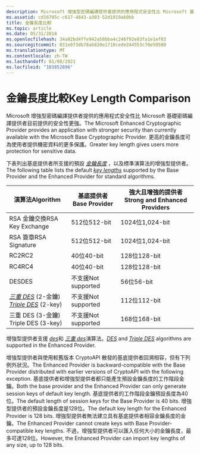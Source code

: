 ```yaml
---
description: Microsoft 增強型密碼編譯提供者提供的應用程式安全性比 Microsoft 基礎密碼編譯提供者目前提供的安全性更強。 更高的金鑰長度可為使用者提供機密資料的更多保護。
ms.assetid: cd16705c-c617-4843-a303-52d1019a60bb
title: 金鑰長度比較
ms.topic: article
ms.date: 05/31/2018
ms.openlocfilehash: 34a82bd4ffe942a58bba4c246f92e83fa1e1ef03
ms.sourcegitcommit: 831e8f3db78ab820e1710cede244553c70e50500
ms.translationtype: MT
ms.contentlocale: zh-TW
ms.lasthandoff: 01/08/2021
ms.locfileid: "103852896"
---
```

# <a name="key-length-comparison"></a><span data-ttu-id="d8e24-104">金鑰長度比較</span><span class="sxs-lookup"><span data-stu-id="d8e24-104">Key Length Comparison</span></span>

<span data-ttu-id="d8e24-105">Microsoft 增強型密碼編譯提供者提供的應用程式安全性比 Microsoft 基礎密碼編譯提供者目前提供的安全性更強。</span><span class="sxs-lookup"><span data-stu-id="d8e24-105">The Microsoft Enhanced Cryptographic Provider provides an application with stronger security than currently available with the Microsoft Base Cryptographic Provider.</span></span> <span data-ttu-id="d8e24-106">更高的金鑰長度可為使用者提供機密資料的更多保護。</span><span class="sxs-lookup"><span data-stu-id="d8e24-106">Greater key length gives users more protection for sensitive data.</span></span>

<span data-ttu-id="d8e24-107">下表列出基底提供者所支援的預設 [*金鑰長度*](../secgloss/k-gly.md) ，以及標準演算法的增強型提供者。</span><span class="sxs-lookup"><span data-stu-id="d8e24-107">The following table lists the default [*key lengths*](../secgloss/k-gly.md) supported by the Base Provider and the Enhanced Provider for standard algorithms.</span></span>



| <span data-ttu-id="d8e24-108">演算法</span><span class="sxs-lookup"><span data-stu-id="d8e24-108">Algorithm</span></span>                                                                                | <span data-ttu-id="d8e24-109">基底提供者</span><span class="sxs-lookup"><span data-stu-id="d8e24-109">Base Provider</span></span> | <span data-ttu-id="d8e24-110">強大且增強的提供者</span><span class="sxs-lookup"><span data-stu-id="d8e24-110">Strong and Enhanced Providers</span></span> |
|------------------------------------------------------------------------------------------|---------------|-------------------------------|
| <span data-ttu-id="d8e24-111">RSA 金鑰交換</span><span class="sxs-lookup"><span data-stu-id="d8e24-111">RSA Key Exchange</span></span>                                                                         | <span data-ttu-id="d8e24-112">512位</span><span class="sxs-lookup"><span data-stu-id="d8e24-112">512-bit</span></span>       | <span data-ttu-id="d8e24-113">1024位</span><span class="sxs-lookup"><span data-stu-id="d8e24-113">1,024-bit</span></span>                     |
| <span data-ttu-id="d8e24-114">RSA 簽章</span><span class="sxs-lookup"><span data-stu-id="d8e24-114">RSA Signature</span></span>                                                                            | <span data-ttu-id="d8e24-115">512位</span><span class="sxs-lookup"><span data-stu-id="d8e24-115">512-bit</span></span>       | <span data-ttu-id="d8e24-116">1024位</span><span class="sxs-lookup"><span data-stu-id="d8e24-116">1,024-bit</span></span>                     |
| <span data-ttu-id="d8e24-117">RC2</span><span class="sxs-lookup"><span data-stu-id="d8e24-117">RC2</span></span>                                                                                      | <span data-ttu-id="d8e24-118">40位</span><span class="sxs-lookup"><span data-stu-id="d8e24-118">40-bit</span></span>        | <span data-ttu-id="d8e24-119">128位</span><span class="sxs-lookup"><span data-stu-id="d8e24-119">128-bit</span></span>                       |
| <span data-ttu-id="d8e24-120">RC4</span><span class="sxs-lookup"><span data-stu-id="d8e24-120">RC4</span></span>                                                                                      | <span data-ttu-id="d8e24-121">40位</span><span class="sxs-lookup"><span data-stu-id="d8e24-121">40-bit</span></span>        | <span data-ttu-id="d8e24-122">128位</span><span class="sxs-lookup"><span data-stu-id="d8e24-122">128-bit</span></span>                       |
| <span data-ttu-id="d8e24-123">DES</span><span class="sxs-lookup"><span data-stu-id="d8e24-123">DES</span></span>                                                                                      | <span data-ttu-id="d8e24-124">不支援</span><span class="sxs-lookup"><span data-stu-id="d8e24-124">Not supported</span></span> | <span data-ttu-id="d8e24-125">56位</span><span class="sxs-lookup"><span data-stu-id="d8e24-125">56-bit</span></span>                        |
| <span data-ttu-id="d8e24-126">[*三重 DES*](../secgloss/t-gly.md) (2-金鑰) </span><span class="sxs-lookup"><span data-stu-id="d8e24-126">[*Triple DES*](../secgloss/t-gly.md) (2-key)</span></span> | <span data-ttu-id="d8e24-127">不支援</span><span class="sxs-lookup"><span data-stu-id="d8e24-127">Not supported</span></span> | <span data-ttu-id="d8e24-128">112位</span><span class="sxs-lookup"><span data-stu-id="d8e24-128">112-bit</span></span>                       |
| <span data-ttu-id="d8e24-129">三重 DES (3-金鑰) </span><span class="sxs-lookup"><span data-stu-id="d8e24-129">Triple DES (3-key)</span></span>                                                                       | <span data-ttu-id="d8e24-130">不支援</span><span class="sxs-lookup"><span data-stu-id="d8e24-130">Not supported</span></span> | <span data-ttu-id="d8e24-131">168位</span><span class="sxs-lookup"><span data-stu-id="d8e24-131">168-bit</span></span>                       |



 

<span data-ttu-id="d8e24-132">增強型提供者支援 [*des*](../secgloss/d-gly.md)和 [*三重 des*](../secgloss/t-gly.md)演算法。</span><span class="sxs-lookup"><span data-stu-id="d8e24-132">[*DES*](../secgloss/d-gly.md) and [*Triple DES*](../secgloss/t-gly.md) algorithms are supported in the Enhanced Provider.</span></span>

<span data-ttu-id="d8e24-133">增強型提供者與使用較舊版本 CryptoAPI 散發的基底提供者回溯相容，但有下列例外狀況。</span><span class="sxs-lookup"><span data-stu-id="d8e24-133">The Enhanced Provider is backward-compatible with the Base Provider distributed with earlier versions of CryptoAPI with the following exception.</span></span> <span data-ttu-id="d8e24-134">基底提供者和增強型提供者都只能產生預設金鑰長度的工作階段金鑰。</span><span class="sxs-lookup"><span data-stu-id="d8e24-134">Both the base provider and the Enhanced Provider can only generate session keys of default key length.</span></span> <span data-ttu-id="d8e24-135">基底提供者的工作階段金鑰預設長度為40位。</span><span class="sxs-lookup"><span data-stu-id="d8e24-135">The default length of session keys for the Base Provider is 40 bits.</span></span> <span data-ttu-id="d8e24-136">增強型提供者的預設金鑰長度是128位。</span><span class="sxs-lookup"><span data-stu-id="d8e24-136">The default key length for the Enhanced Provider is 128 bits.</span></span> <span data-ttu-id="d8e24-137">增強型提供者無法建立具有基底提供者相容金鑰長度的金鑰。</span><span class="sxs-lookup"><span data-stu-id="d8e24-137">The Enhanced Provider cannot create keys with Base Provider-compatible key lengths.</span></span> <span data-ttu-id="d8e24-138">不過，增強型提供者可以匯入任何大小的金鑰長度，最多可達128位。</span><span class="sxs-lookup"><span data-stu-id="d8e24-138">However, the Enhanced Provider can import key lengths of any size, up to 128 bits.</span></span>

 

 
